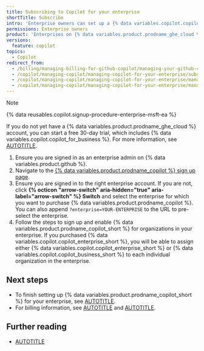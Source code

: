 ```yaml
---
title: Subscribing to Copilot for your enterprise
shortTitle: Subscribe
intro: 'Enterprise owners can set up a {% data variables.copilot.copilot_enterprise_short %} or {% data variables.copilot.copilot_business_short %} plan for their enterprise.'
permissions: Enterprise owners
product: 'Enterprises on {% data variables.product.prodname_ghe_cloud %}'
versions:
  feature: copilot
topics:
  - Copilot
redirect_from:
  - /billing/managing-billing-for-github-copilot/managing-your-github-copilot-enterprise-subscription
  - /copilot/managing-copilot/managing-copilot-for-your-enterprise/subscribing-to-copilot-for-your-enterprise
  - /copilot/managing-copilot/managing-copilot-for-your-enterprise/managing-the-copilot-subscription-for-your-enterprise/subscribing-to-copilot-for-your-enterprise
  - /copilot/managing-copilot/managing-copilot-for-your-enterprise/managing-the-copilot-plan-for-your-enterprise/subscribing-to-copilot-for-your-enterprise
---
```


>[!NOTE]
> {% data reusables.copilot.signup-procedure-enterprise-msft-ea %}
>
> If you do not yet have a {% data variables.product.prodname_ghe_cloud %} account, you can start a free 30-day trial, which includes {% data variables.copilot.copilot_for_business %}. For more information, see [AUTOTITLE](/enterprise-cloud@latest/admin/overview/setting-up-a-trial-of-github-enterprise-cloud).

1. Ensure you are signed in as an enterprise admin on {% data variables.product.github %}.
1. Navigate to the [{% data variables.product.prodname_copilot %} sign up page](https://github.com/github-copilot/purchase).
1. Ensure you are signed in to the right enterprise account. If you are not, click **{% octicon "arrow-switch" aria-hidden="true" aria-label="arrow-switch" %} Switch** and select the enterprise for which you want to purchase {% data variables.product.prodname_copilot %}. You can also append `?enterprise=YOUR-ENTERPRISE` to the URL to pre-select the enterprise.
1. Follow the steps to sign up and enable {% data variables.product.prodname_copilot_short %} for organizations in your enterprise. If you purchased {% data variables.copilot.copilot_enterprise_short %}, you will be able to assign either {% data variables.copilot.copilot_enterprise_short %} or {% data variables.copilot.copilot_business_short %} to each individual organization in the enterprise.

## Next steps

* To finish setting up {% data variables.product.prodname_copilot_short %} for your enterprise, see [AUTOTITLE](/copilot/setting-up-github-copilot/setting-up-github-copilot-for-your-enterprise).
* For billing information, see [AUTOTITLE](/billing/managing-billing-for-github-copilot/about-billing-for-github-copilot#about-billing-for-github-copilot-business-and-github-copilot-enterprise) and [AUTOTITLE](/billing/managing-your-billing).

## Further reading

* [AUTOTITLE](/copilot/about-github-copilot/subscription-plans-for-github-copilot)
